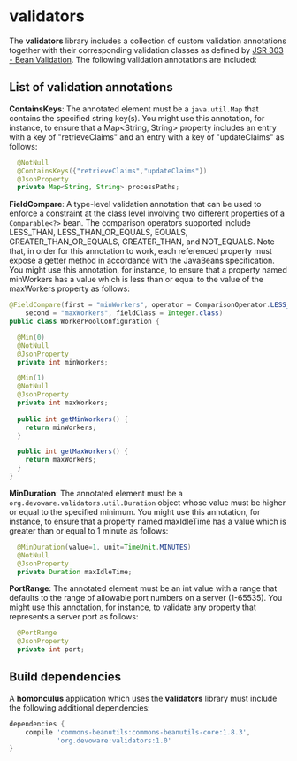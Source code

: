 # validators
The **validators** library includes a collection of custom validation annotations together with their corresponding validation classes as
defined by [JSR 303 - Bean Validation](http://beanvalidation.org/1.0/spec/). The following validation annotations are included:

## List of validation annotations

**ContainsKeys**: The annotated element must be a ```java.util.Map``` that contains the specified string key(s).  You might use this
annotation, for instance, to ensure that a Map<String, String> property includes an entry with a key of "retrieveClaims" and an entry
with a key of "updateClaims" as follows:

```java
  @NotNull
  @ContainsKeys({"retrieveClaims","updateClaims"})
  @JsonProperty
  private Map<String, String> processPaths;
```

**FieldCompare**: A type-level validation annotation that can be used to enforce a constraint at the class level involving two different
properties of a ```Comparable<?>``` bean.  The comparison operators supported include LESS_THAN, LESS_THAN_OR_EQUALS, EQUALS, GREATER_THAN_OR_EQUALS,
GREATER_THAN, and NOT_EQUALS. Note that, in order for this annotation to work, each referenced property must expose a getter method in accordance
with the JavaBeans specification. You might use this annotation, for instance, to ensure that a property named minWorkers has a value
which is less than or equal to the value of the maxWorkers property as follows:

```java
@FieldCompare(first = "minWorkers", operator = ComparisonOperator.LESS_THAN_OR_EQUALS,
    second = "maxWorkers", fieldClass = Integer.class)
public class WorkerPoolConfiguration {

  @Min(0)
  @NotNull
  @JsonProperty
  private int minWorkers;

  @Min(1)
  @NotNull
  @JsonProperty
  private int maxWorkers;
  
  public int getMinWorkers() {
    return minWorkers;
  }

  public int getMaxWorkers() {
    return maxWorkers;
  }  
}
```

**MinDuration**: The annotated element must be a ```org.devoware.validators.util.Duration``` object whose value must be higher or 
equal to the specified minimum. You might use this annotation, for instance, to ensure that a property named maxIdleTime has a value
which is greater than or equal to 1 minute as follows:

```java
  @MinDuration(value=1, unit=TimeUnit.MINUTES)
  @NotNull
  @JsonProperty
  private Duration maxIdleTime;
```

**PortRange**: The annotated element must be an int value with a range that defaults to the range of allowable port numbers on a server
(1-65535).  You might use this annotation, for instance, to validate any property that represents a server port as follows:

```java
  @PortRange
  @JsonProperty
  private int port;
```
## Build dependencies
A **homonculus** application which uses the **validators** library must include the following additional dependencies:
```groovy
dependencies {
    compile 'commons-beanutils:commons-beanutils-core:1.8.3',
            'org.devoware:validators:1.0'
}
```
